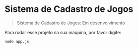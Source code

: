 # Sistema de Cadastro de Jogos 

> Sistema de Cadastro de Jogos: Em desenvolvimento 

Para rodar esse projeto na sua máquina, por favor digite: 

```
node app.js
```
